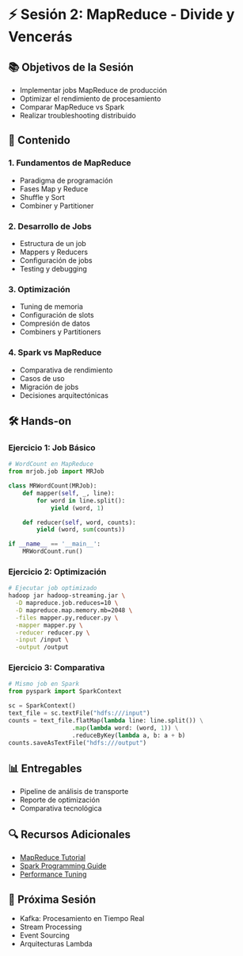 # ⚡ Sesión 2: MapReduce - Divide y Vencerás

## 📚 Objetivos de la Sesión
- Implementar jobs MapReduce de producción
- Optimizar el rendimiento de procesamiento
- Comparar MapReduce vs Spark
- Realizar troubleshooting distribuido

## 🎯 Contenido

### 1. Fundamentos de MapReduce
- Paradigma de programación
- Fases Map y Reduce
- Shuffle y Sort
- Combiner y Partitioner

### 2. Desarrollo de Jobs
- Estructura de un job
- Mappers y Reducers
- Configuración de jobs
- Testing y debugging

### 3. Optimización
- Tuning de memoria
- Configuración de slots
- Compresión de datos
- Combiners y Partitioners

### 4. Spark vs MapReduce
- Comparativa de rendimiento
- Casos de uso
- Migración de jobs
- Decisiones arquitectónicas

## 🛠️ Hands-on

### Ejercicio 1: Job Básico
```python
# WordCount en MapReduce
from mrjob.job import MRJob

class MRWordCount(MRJob):
    def mapper(self, _, line):
        for word in line.split():
            yield (word, 1)

    def reducer(self, word, counts):
        yield (word, sum(counts))

if __name__ == '__main__':
    MRWordCount.run()
```

### Ejercicio 2: Optimización
```bash
# Ejecutar job optimizado
hadoop jar hadoop-streaming.jar \
  -D mapreduce.job.reduces=10 \
  -D mapreduce.map.memory.mb=2048 \
  -files mapper.py,reducer.py \
  -mapper mapper.py \
  -reducer reducer.py \
  -input /input \
  -output /output
```

### Ejercicio 3: Comparativa
```python
# Mismo job en Spark
from pyspark import SparkContext

sc = SparkContext()
text_file = sc.textFile("hdfs:///input")
counts = text_file.flatMap(lambda line: line.split()) \
                  .map(lambda word: (word, 1)) \
                  .reduceByKey(lambda a, b: a + b)
counts.saveAsTextFile("hdfs:///output")
```

## 📊 Entregables
- Pipeline de análisis de transporte
- Reporte de optimización
- Comparativa tecnológica

## 🔍 Recursos Adicionales
- [MapReduce Tutorial](https://hadoop.apache.org/docs/current/hadoop-mapreduce-client/hadoop-mapreduce-client-core/MapReduceTutorial.html)
- [Spark Programming Guide](https://spark.apache.org/docs/latest/rdd-programming-guide.html)
- [Performance Tuning](https://hadoop.apache.org/docs/current/hadoop-mapreduce-client/hadoop-mapreduce-client-core/mapred-default.xml)

## 🎯 Próxima Sesión
- Kafka: Procesamiento en Tiempo Real
- Stream Processing
- Event Sourcing
- Arquitecturas Lambda 